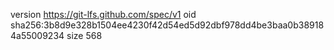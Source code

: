 version https://git-lfs.github.com/spec/v1
oid sha256:3b8d9e328b1504ee4230f42d54ed5d92dbf978dd4be3baa0b389184a55009234
size 568
